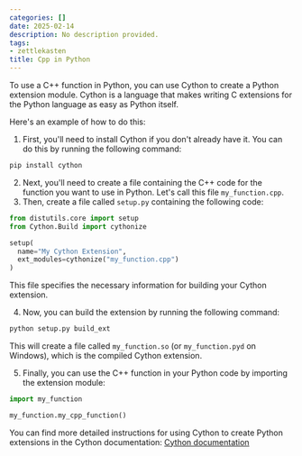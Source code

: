```yaml
---
categories: []
date: 2025-02-14
description: No description provided.
tags:
- zettlekasten
title: Cpp in Python
---
```


To use a C++ function in Python, you can use Cython to create a Python extension module. Cython is a language that makes writing C extensions for the Python language as easy as Python itself.

Here's an example of how to do this:

1.  First, you'll need to install Cython if you don't already have it. You can do this by running the following command:

```cmd
pip install cython
```

2.  Next, you'll need to create a file containing the C++ code for the function you want to use in Python. Let's call this file `my_function.cpp`.
3.  Then, create a file called `setup.py` containing the following code:

```python
from distutils.core import setup
from Cython.Build import cythonize

setup(
  name="My Cython Extension",
  ext_modules=cythonize("my_function.cpp")
)
```

This file specifies the necessary information for building your Cython extension.

4.  Now, you can build the extension by running the following command:

```cmd
python setup.py build_ext
```

This will create a file called `my_function.so` (or `my_function.pyd` on Windows), which is the compiled Cython extension.

5.  Finally, you can use the C++ function in your Python code by importing the extension module:

```python
import my_function

my_function.my_cpp_function()
```

You can find more detailed instructions for using Cython to create Python extensions in the Cython documentation: [Cython documentation](https://cython.readthedocs.io/en/latest/src/userguide/wrapping_CPlusPlus.html)